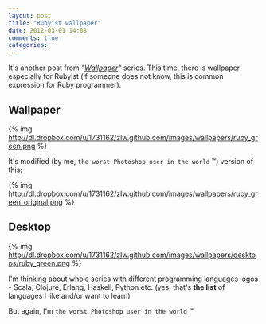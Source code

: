 ```yaml
---
layout: post
title: "Rubyist wallpaper"
date: 2012-03-01 14:08
comments: true
categories:
---
```


It's another post from *"[Wallpaper](http://localhost:4000/blog/categories/wallpaper/)"* series. This time, there is wallpaper especially for
Rubyist (if someone does not know, this is common expression for Ruby programmer).

## Wallpaper

{% img http://dl.dropbox.com/u/1731162/zlw.github.com/images/wallpapers/ruby_green.png %}

It's modified (by me, `the worst Photoshop user in the world` &trade;) version of this:

{% img http://dl.dropbox.com/u/1731162/zlw.github.com/images/wallpapers/ruby_green_original.png %}

## Desktop

{% img http://dl.dropbox.com/u/1731162/zlw.github.com/images/wallpapers/desktops/ruby_green.png %}

I'm thinking about whole series with different programming languages logos -
Scala, Clojure, Erlang, Haskell, Python etc. (yes, that's **the list** of languages I like and/or want to learn)

But again, I'm `the worst Photoshop user in the world` &trade;